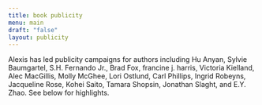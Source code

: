 ```yaml
---
title: book publicity
menu: main
draft: "false"
layout: publicity
---
```

Alexis has led publicity campaigns for authors including Hu Anyan, Sylvie Baumgartel, S.H. Fernando Jr., Brad Fox, francine j. harris, Victoria Kielland, Alec MacGillis, Molly McGhee, Lori Ostlund, Carl Phillips, Ingrid Robeyns, Jacqueline Rose, Kohei Saito, Tamara Shopsin, Jonathan Slaght, and E.Y. Zhao. See below for highlights.
